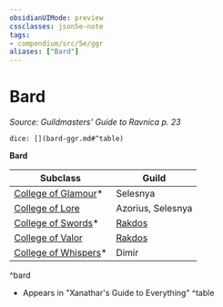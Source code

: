 ```yaml
---
obsidianUIMode: preview
cssclasses: json5e-note
tags:
- compendium/src/5e/ggr
aliases: ["Bard"]
---
```

# Bard
*Source: Guildmasters' Guide to Ravnica p. 23* 

`dice: [](bard-ggr.md#^table)`

**Bard**

| Subclass | Guild |
|----------|-------|
| [College of Glamour](z_compendium/classes/bard-college-of-glamour-xge.md)* | Selesnya |
| [College of Lore](z_compendium/classes/bard-college-of-lore.md) | Azorius, Selesnya |
| [College of Swords](z_compendium/classes/bard-college-of-swords-xge.md)* | [Rakdos](z_compendium/bestiary/npc/rakdos-ggr.md) |
| [College of Valor](z_compendium/classes/bard-college-of-valor.md) | [Rakdos](z_compendium/bestiary/npc/rakdos-ggr.md) |
| [College of Whispers](z_compendium/classes/bard-college-of-whispers-xge.md)* | Dimir |
^bard

* Appears in "Xanathar's Guide to Everything"
^table